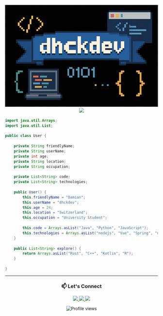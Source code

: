 <div>
  <img src="/banner.png" />
</div>

<div align="center">
  <a href="https://git.io/typing-svg">
    <img src="https://readme-typing-svg.demolab.com/?lines=$whoami;%20dhckdev;welcome+to+my+github&size=40&center=False&height=60&width=500&duration=3000" /></a>
</div>

<div>
  
```java
import java.util.Arrays;
import java.util.List;

public class User {

    private String friendlyName;
    private String userName;
    private int age;
    private String location;
    private String occupation;

    private List<String> code;
    private List<String> technologies;

    public User() {
        this.friendlyName = "Damian";
        this.userName = "dhckdev";
        this.age = 24;
        this.location = "Switzerland";
        this.occupation = "University Student";

        this.code = Arrays.asList("Java", "Python", "JavaScript");
        this.technologies = Arrays.asList("nodejs", "Vue", "Spring", "npm");
    }

    public List<String> explore() {
        return Arrays.asList("Rust", "C++", "Kotlin", "R");
    }
    
}
```
---

<h3 align="center">📫 Let's Connect </h3>

<p align="center">
  <a href="https://discord.com/users/dhckdev">
    <img src="https://skillicons.dev/icons?i=discord" />
  </a>
  <a href="https://www.linkedin.com/in/damian-huckele-164bb3197">
    <img src="https://skillicons.dev/icons?i=linkedin" />
  </a>
  <a href="https://dev.to/dhckdev">
    <img src="https://skillicons.dev/icons?i=devto" />
  </a>
</p>

<p align="center">
  <img src="https://komarev.com/ghpvc/?username=dhckdev&style=flat-square&color=blue" alt="Profile views"/>
</p>
